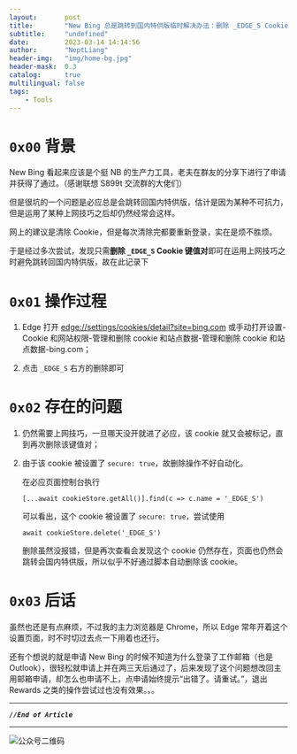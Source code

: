 ```yaml
---
layout:       post
title:        "New Bing 总是跳转到国内特供版临时解决办法：删除 _EDGE_S Cookie 键值对"
subtitle:     "undefined"
date:         2023-03-14 14:14:56
author:       "NeptLiang"
header-img:   "img/home-bg.jpg"
header-mask:  0.3
catalog:      true
multilingual: false
tags:
    - Tools
---
```



# `0x00` 背景

New Bing 看起来应该是个挺 NB 的生产力工具，老夫在群友的分享下进行了申请并获得了通过。（感谢联想 S899t 交流群的大佬们）

但是很坑的一个问题是必应总是会跳转回国内特供版，估计是因为某种不可抗力，但是运用了某种上网技巧之后却仍然经常会这样。

网上的建议是清除 Cookie，但是每次清除完都要重新登录，实在是烦不胜烦。

于是经过多次尝试，发现只需**删除 `_EDGE_S` Cookie 键值对**即可在运用上网技巧之时避免跳转回国内特供版，故在此记录下​


# `0x01` 操作过程

1. Edge 打开 [edge://settings/cookies/detail?site=bing.com](edge://settings/cookies/detail?site=bing.com) 或手动打开设置-Cookie 和网站权限-管理和删除 cookie 和站点数据-管理和删除 cookie 和站点数据-bing.com；

2. 点击 `_EDGE_S` 右方的删除即可


# `0x02` 存在的问题

1. 仍然需要上网技巧，一旦哪天没开就进了必应，该 cookie 就又会被标记，直到再次删除该键值对；

2. 由于该 cookie 被设置了 `secure: true`，故删除操作不好自动化。

    在必应页面控制台执行

    ```JS
    [...await cookieStore.getAll()].find(c => c.name = '_EDGE_S')
    ```

    可以看出，这个 cookie 被设置了 `secure: true`，尝试使用

    ```JS
    await cookieStore.delete('_EDGE_S')
    ```

    删除虽然没报错，但是再次查看会发现这个 cookie 仍然存在，页面也仍然会跳转会国内特供版，所以似乎不好通过脚本自动删除该 cookie。


# `0x03` 后话

虽然也还是有点麻烦，不过我的主力浏览器是 Chrome，所以 Edge 常年开着这个设置页面，时不时切过去点一下用着也还行。

还有个想说的就是申请 New Bing 的时候不知道为什么登录了工作邮箱（也是 Outlook），很轻松就申请上并在两三天后通过了，后来发现了这个问题想改回主用邮箱申请，却怎么也申请不上，点申请始终提示“出错了。请重试。”，退出 Rewards 之类的操作尝试过也没有效果。。。


---

***`//End of Article`***

---


![公众号二维码](https://neptliang.github.io/img/Article/WeChatBlog.png)